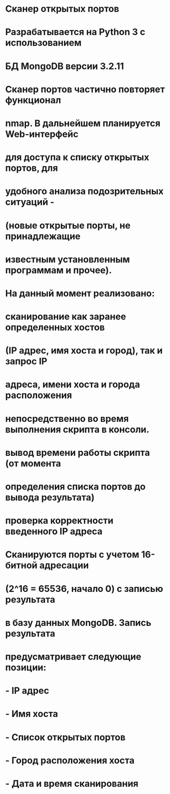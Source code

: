 # Сканер открытых портов
# Разрабатывается на Python 3 с использованием
# БД MongoDB версии 3.2.11
#
# Сканер портов частично повторяет функционал
# nmap. В дальнейшем планируется Web-интерфейс
# для доступа к списку открытых портов, для
# удобного анализа подозрительных ситуаций -
# (новые открытые порты, не принадлежащие 
# известным установленным программам и прочее).
#
# На данный момент реализовано:
#    сканирование как заранее определенных хостов 
# (IP адрес, имя хоста и город), так и запрос IP 
# адреса, имени хоста и города расположения 
# непосредственно во время выполнения скрипта в консоли.
#    вывод времени работы скрипта (от момента
# определения списка портов до вывода результата)
#    проверка корректности введенного IP адреса 
#
# Сканируются порты с учетом 16-битной адресации 
# (2^16 = 65536, начало 0) с записью результата 
# в базу данных MongoDB. Запись результата 
# предусматривает следующие позиции:
# 	- IP адрес
#		- Имя хоста
#		- Список открытых портов
#		- Город расположения хоста
#		- Дата и время сканирования

